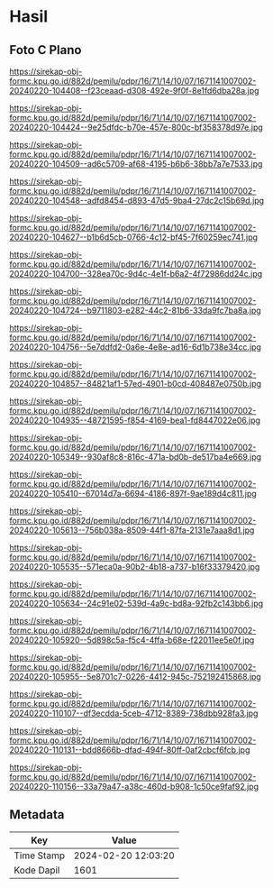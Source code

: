 # Hasil

## Foto C Plano

https://sirekap-obj-formc.kpu.go.id/882d/pemilu/pdpr/16/71/14/10/07/1671141007002-20240220-104408--f23ceaad-d308-492e-9f0f-8e1fd6dba28a.jpg

https://sirekap-obj-formc.kpu.go.id/882d/pemilu/pdpr/16/71/14/10/07/1671141007002-20240220-104424--9e25dfdc-b70e-457e-800c-bf358378d97e.jpg

https://sirekap-obj-formc.kpu.go.id/882d/pemilu/pdpr/16/71/14/10/07/1671141007002-20240220-104509--ad6c5709-af68-4195-b6b6-38bb7a7e7533.jpg

https://sirekap-obj-formc.kpu.go.id/882d/pemilu/pdpr/16/71/14/10/07/1671141007002-20240220-104548--adfd8454-d893-47d5-9ba4-27dc2c15b69d.jpg

https://sirekap-obj-formc.kpu.go.id/882d/pemilu/pdpr/16/71/14/10/07/1671141007002-20240220-104627--b1b6d5cb-0766-4c12-bf45-7f60259ec741.jpg

https://sirekap-obj-formc.kpu.go.id/882d/pemilu/pdpr/16/71/14/10/07/1671141007002-20240220-104700--328ea70c-9d4c-4e1f-b6a2-4f72986dd24c.jpg

https://sirekap-obj-formc.kpu.go.id/882d/pemilu/pdpr/16/71/14/10/07/1671141007002-20240220-104724--b9711803-e282-44c2-81b6-33da9fc7ba8a.jpg

https://sirekap-obj-formc.kpu.go.id/882d/pemilu/pdpr/16/71/14/10/07/1671141007002-20240220-104756--5e7ddfd2-0a6e-4e8e-ad16-6d1b738e34cc.jpg

https://sirekap-obj-formc.kpu.go.id/882d/pemilu/pdpr/16/71/14/10/07/1671141007002-20240220-104857--84821af1-57ed-4901-b0cd-408487e0750b.jpg

https://sirekap-obj-formc.kpu.go.id/882d/pemilu/pdpr/16/71/14/10/07/1671141007002-20240220-104935--48721595-f854-4169-bea1-fd8447022e06.jpg

https://sirekap-obj-formc.kpu.go.id/882d/pemilu/pdpr/16/71/14/10/07/1671141007002-20240220-105349--930af8c8-816c-471a-bd0b-de517ba4e669.jpg

https://sirekap-obj-formc.kpu.go.id/882d/pemilu/pdpr/16/71/14/10/07/1671141007002-20240220-105410--67014d7a-6694-4186-897f-9ae189d4c811.jpg

https://sirekap-obj-formc.kpu.go.id/882d/pemilu/pdpr/16/71/14/10/07/1671141007002-20240220-105613--756b038a-8509-44f1-87fa-2131e7aaa8d1.jpg

https://sirekap-obj-formc.kpu.go.id/882d/pemilu/pdpr/16/71/14/10/07/1671141007002-20240220-105535--571eca0a-90b2-4b18-a737-b16f33379420.jpg

https://sirekap-obj-formc.kpu.go.id/882d/pemilu/pdpr/16/71/14/10/07/1671141007002-20240220-105634--24c91e02-539d-4a9c-bd8a-92fb2c143bb6.jpg

https://sirekap-obj-formc.kpu.go.id/882d/pemilu/pdpr/16/71/14/10/07/1671141007002-20240220-105920--5d898c5a-f5c4-4ffa-b68e-f22011ee5e0f.jpg

https://sirekap-obj-formc.kpu.go.id/882d/pemilu/pdpr/16/71/14/10/07/1671141007002-20240220-105955--5e8701c7-0226-4412-945c-752192415868.jpg

https://sirekap-obj-formc.kpu.go.id/882d/pemilu/pdpr/16/71/14/10/07/1671141007002-20240220-110107--df3ecdda-5ceb-4712-8389-738dbb928fa3.jpg

https://sirekap-obj-formc.kpu.go.id/882d/pemilu/pdpr/16/71/14/10/07/1671141007002-20240220-110131--bdd8666b-dfad-494f-80ff-0af2cbcf6fcb.jpg

https://sirekap-obj-formc.kpu.go.id/882d/pemilu/pdpr/16/71/14/10/07/1671141007002-20240220-110156--33a79a47-a38c-460d-b908-1c50ce9faf92.jpg


## Metadata

| Key        | Value               |
| ---------- | ------------------- |
| Time Stamp | 2024-02-20 12:03:20 |
| Kode Dapil | 1601                |



